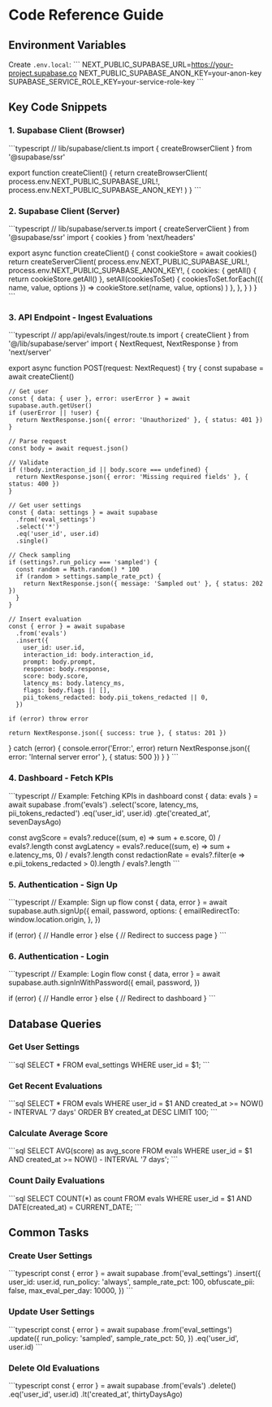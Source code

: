 # Code Reference Guide

## Environment Variables

Create `.env.local`:
\`\`\`
NEXT_PUBLIC_SUPABASE_URL=https://your-project.supabase.co
NEXT_PUBLIC_SUPABASE_ANON_KEY=your-anon-key
SUPABASE_SERVICE_ROLE_KEY=your-service-role-key
\`\`\`

## Key Code Snippets

### 1. Supabase Client (Browser)
\`\`\`typescript
// lib/supabase/client.ts
import { createBrowserClient } from '@supabase/ssr'

export function createClient() {
  return createBrowserClient(
    process.env.NEXT_PUBLIC_SUPABASE_URL!,
    process.env.NEXT_PUBLIC_SUPABASE_ANON_KEY!
  )
}
\`\`\`

### 2. Supabase Client (Server)
\`\`\`typescript
// lib/supabase/server.ts
import { createServerClient } from '@supabase/ssr'
import { cookies } from 'next/headers'

export async function createClient() {
  const cookieStore = await cookies()
  return createServerClient(
    process.env.NEXT_PUBLIC_SUPABASE_URL!,
    process.env.NEXT_PUBLIC_SUPABASE_ANON_KEY!,
    {
      cookies: {
        getAll() {
          return cookieStore.getAll()
        },
        setAll(cookiesToSet) {
          cookiesToSet.forEach(({ name, value, options }) =>
            cookieStore.set(name, value, options)
          )
        },
      },
    }
  )
}
\`\`\`

### 3. API Endpoint - Ingest Evaluations
\`\`\`typescript
// app/api/evals/ingest/route.ts
import { createClient } from '@/lib/supabase/server'
import { NextRequest, NextResponse } from 'next/server'

export async function POST(request: NextRequest) {
  try {
    const supabase = await createClient()
    
    // Get user
    const { data: { user }, error: userError } = await supabase.auth.getUser()
    if (userError || !user) {
      return NextResponse.json({ error: 'Unauthorized' }, { status: 401 })
    }

    // Parse request
    const body = await request.json()
    
    // Validate
    if (!body.interaction_id || body.score === undefined) {
      return NextResponse.json({ error: 'Missing required fields' }, { status: 400 })
    }

    // Get user settings
    const { data: settings } = await supabase
      .from('eval_settings')
      .select('*')
      .eq('user_id', user.id)
      .single()

    // Check sampling
    if (settings?.run_policy === 'sampled') {
      const random = Math.random() * 100
      if (random > settings.sample_rate_pct) {
        return NextResponse.json({ message: 'Sampled out' }, { status: 202 })
      }
    }

    // Insert evaluation
    const { error } = await supabase
      .from('evals')
      .insert({
        user_id: user.id,
        interaction_id: body.interaction_id,
        prompt: body.prompt,
        response: body.response,
        score: body.score,
        latency_ms: body.latency_ms,
        flags: body.flags || [],
        pii_tokens_redacted: body.pii_tokens_redacted || 0,
      })

    if (error) throw error

    return NextResponse.json({ success: true }, { status: 201 })
  } catch (error) {
    console.error('Error:', error)
    return NextResponse.json({ error: 'Internal server error' }, { status: 500 })
  }
}
\`\`\`

### 4. Dashboard - Fetch KPIs
\`\`\`typescript
// Example: Fetching KPIs in dashboard
const { data: evals } = await supabase
  .from('evals')
  .select('score, latency_ms, pii_tokens_redacted')
  .eq('user_id', user.id)
  .gte('created_at', sevenDaysAgo)

const avgScore = evals?.reduce((sum, e) => sum + e.score, 0) / evals?.length
const avgLatency = evals?.reduce((sum, e) => sum + e.latency_ms, 0) / evals?.length
const redactionRate = evals?.filter(e => e.pii_tokens_redacted > 0).length / evals?.length
\`\`\`

### 5. Authentication - Sign Up
\`\`\`typescript
// Example: Sign up flow
const { data, error } = await supabase.auth.signUp({
  email,
  password,
  options: {
    emailRedirectTo: window.location.origin,
  },
})

if (error) {
  // Handle error
} else {
  // Redirect to success page
}
\`\`\`

### 6. Authentication - Login
\`\`\`typescript
// Example: Login flow
const { data, error } = await supabase.auth.signInWithPassword({
  email,
  password,
})

if (error) {
  // Handle error
} else {
  // Redirect to dashboard
}
\`\`\`

## Database Queries

### Get User Settings
\`\`\`sql
SELECT * FROM eval_settings WHERE user_id = $1;
\`\`\`

### Get Recent Evaluations
\`\`\`sql
SELECT * FROM evals 
WHERE user_id = $1 
AND created_at >= NOW() - INTERVAL '7 days'
ORDER BY created_at DESC
LIMIT 100;
\`\`\`

### Calculate Average Score
\`\`\`sql
SELECT AVG(score) as avg_score 
FROM evals 
WHERE user_id = $1 
AND created_at >= NOW() - INTERVAL '7 days';
\`\`\`

### Count Daily Evaluations
\`\`\`sql
SELECT COUNT(*) as count 
FROM evals 
WHERE user_id = $1 
AND DATE(created_at) = CURRENT_DATE;
\`\`\`

## Common Tasks

### Create User Settings
\`\`\`typescript
const { error } = await supabase
  .from('eval_settings')
  .insert({
    user_id: user.id,
    run_policy: 'always',
    sample_rate_pct: 100,
    obfuscate_pii: false,
    max_eval_per_day: 10000,
  })
\`\`\`

### Update User Settings
\`\`\`typescript
const { error } = await supabase
  .from('eval_settings')
  .update({
    run_policy: 'sampled',
    sample_rate_pct: 50,
  })
  .eq('user_id', user.id)
\`\`\`

### Delete Old Evaluations
\`\`\`typescript
const { error } = await supabase
  .from('evals')
  .delete()
  .eq('user_id', user.id)
  .lt('created_at', thirtyDaysAgo)
